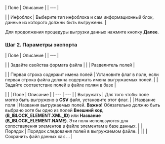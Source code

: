 | Поле | Описание |
| --- |

|
| Инфоблок | Выберите тип инфоблока и сам информационный блок, данные из которого должны быть выгружены. |

Для продолжения процедуры выгрузки данных нажмите кнопку **Далее**.

### Шаг 2. Параметры экспорта

| Поле | Описание |
| --- |

|
| Задайте свойства формата файла | |
| Разделитель полей |

|
| Первая строка содержит имена полей | Установите флаг в поле, если первая строка файла должна содержать имена выгружаемых полей. |
| Задайте соответствие полей в файле полям в базе |

|
| | Поле | Описание | | --- | --- | | Выгружать | Для того чтобы поле могло быть выгружено в **CSV** файл, установите этот флаг. | | Название поля | Названия выгружаемых полей. **Важно!** Обязательно должно быть выбрано хотя бы одно из полей **Внешний код (B\_IBLOCK\_ELEMENT.XML\_ID)** или **Название (B\_IBLOCK\_ELEMENT.NAME)**. Эти поля используются для сопоставления элементов в файле элементам в базе данных. | | Порядок | Порядок следования полей в выгружаемом файле. | | |
| Сохранить файл данных как ... |